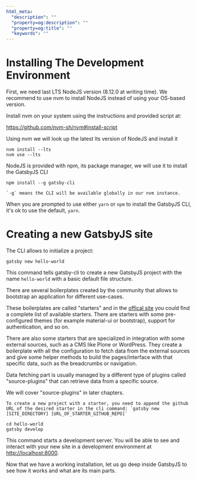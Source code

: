 ```yaml
---
html_meta:
  "description": ""
  "property=og:description": ""
  "property=og:title": ""
  "keywords": ""
---
```


# Installing The Development Environment

First, we need last LTS NodeJS version (8.12.0 at writing time).
We recommend to use nvm to install NodeJS instead of using your OS-based version.

Install nvm on your system using the instructions and provided script at:

<https://github.com/nvm-sh/nvm#install-script>

Using nvm we will look up the latest lts version of NodeJS and install it

```shell
nvm install --lts
nvm use --lts
```

NodeJS is provided with npm, its package manager, we will use it to install the GatsbyJS CLI

```shell
npm install --g gatsby-cli
```

```{note}
`-g` means the CLI will be available globally in our nvm instance.
```

When you are prompted to use either `yarn` or `npm` to install the GatsbyJS CLI, it's ok to use the default, `yarn`.

# Creating a new GatsbyJS site

The CLI allows to initialize a project:

```shell
gatsby new hello-world
```

This command tells gatsby-cli to create a new GatsbyJS project with the name `hello-world` with a basic default file structure.

There are several boilerplates created by the community that allows to bootstrap an application for different use-cases.

These boilerplates are called "starters" and in the [offical site](https://www.gatsbyjs.com/starters/?v=2) you could
find a complete list of available starters. There are starters with some pre-configured themes (for example material-ui or bootstrap), support for authentication, and so on.

There are also some starters that are specialized in integration with some external sources, such as a CMS like Plone or WordPress.
They create a boilerplate with all the configuration to fetch data from the external sources and give some helper methods to build the pages/interface with that specific data, such as the breadcrumbs or navigation.

Data fetching part is usually managed by a different type of plugins called "source-plugins" that can retrieve data from a specific source.

We will cover "source-plugins" in later chapters.

```{note}
To create a new project with a starter, you need to append the github URL of the desired starter in the cli command: `gatsby new [SITE_DIRECTORY] [URL_OF_STARTER_GITHUB_REPO]`
```

```shell
cd hello-world
gatsby develop
```

This command starts a development server.
You will be able to see and interact with your new site in a development environment at <http://localhost:8000>.

Now that we have a working installation, let us go deep inside GatsbyJS to see how it works and what are its main parts.
